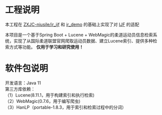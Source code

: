# 工程说明

本工程在 [ZXJC-niusile/ir_ijf](https://github.com/ZXJC-niusile/ir_ijf) 和 [ir_demo](https://github.com/ruoyu-chen/ir_demo) 的基础上实现了对 [IJF](https://www.ijf.org/) 的适配

本项目是一个基于Spring Boot + Lucene + WebMagic的柔道运动员信息检索系统，实现了从国际柔道联盟官网爬取运动员数据、建立Lucene索引、提供多种检索方式等功能。
**仅用于学习和研究使用！**

# 软件包说明

开发语言：Java 11  
第三方库依赖：  
（1）Lucene(8.11.1，用于构建索引和执行检索)  
（2）WebMagic(0.7.6，用于编写爬虫)  
（3）HanLP（portable-1.8.3，用于索引和检索过程中的分词）